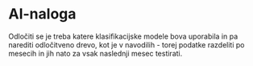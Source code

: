 # AI-naloga

Odločiti se je treba katere klasifikacijske modele bova uporabila in pa narediti odločitveno drevo, kot je v navodilih - torej podatke razdeliti po mesecih in jih nato za vsak naslednji mesec testirati.
